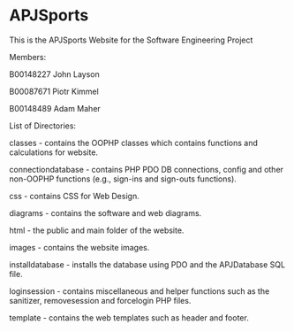 # APJSports
 This is the APJSports Website for the Software Engineering Project

Members:

B00148227 John Layson

B00087671 Piotr Kimmel

B00148489 Adam Maher

List of Directories:

classes - contains the OOPHP classes which contains functions and calculations for website.

connectiondatabase - contains PHP PDO DB connections, config and other non-OOPHP functions (e.g., sign-ins and sign-outs functions).

css - contains CSS for Web Design.

diagrams - contains the software and web diagrams.

html - the public and main folder of the website.

images - contains the website images.

installdatabase - installs the database using PDO and the APJDatabase SQL file.

loginsession - contains miscellaneous and helper functions such as the sanitizer, removesession and forcelogin PHP files.

template - contains the web templates such as header and footer.





